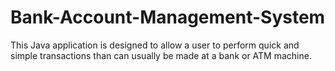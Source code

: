 # Bank-Account-Management-System
This Java application is designed to allow a user to perform quick and simple transactions than can usually be made at a bank or ATM machine.
